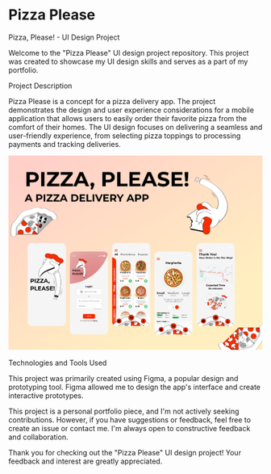# Pizza Please
Pizza, Please! - UI Design Project

Welcome to the "Pizza Please" UI design project repository. This project was created to showcase my UI design skills and serves as a part of my portfolio.


Project Description

Pizza Please is a concept for a pizza delivery app. The project demonstrates the design and user experience considerations for a mobile application that allows users to easily order their favorite pizza from the comfort of their homes. The UI design focuses on delivering a seamless and user-friendly experience, from selecting pizza toppings to processing payments and tracking deliveries.

![alt text](https://github.com/sinemsenturk/Pizza-Please/blob/1147fd1a9146ed643d317898f016e2107afb91fb/Pizza%2C%20Please!.png)

Technologies and Tools Used

This project was primarily created using Figma, a popular design and prototyping tool. Figma allowed me to design the app's interface and create interactive prototypes.


This project is a personal portfolio piece, and I'm not actively seeking contributions. However, if you have suggestions or feedback, feel free to create an issue or contact me. I'm always open to constructive feedback and collaboration. 

Thank you for checking out the "Pizza Please" UI design project! Your feedback and interest are greatly appreciated.
